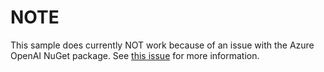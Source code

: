 # NOTE

This sample does currently NOT work because of an issue with the Azure OpenAI NuGet package. See [this issue](https://github.com/Azure/azure-sdk-for-net/issues/41274) for more information.
